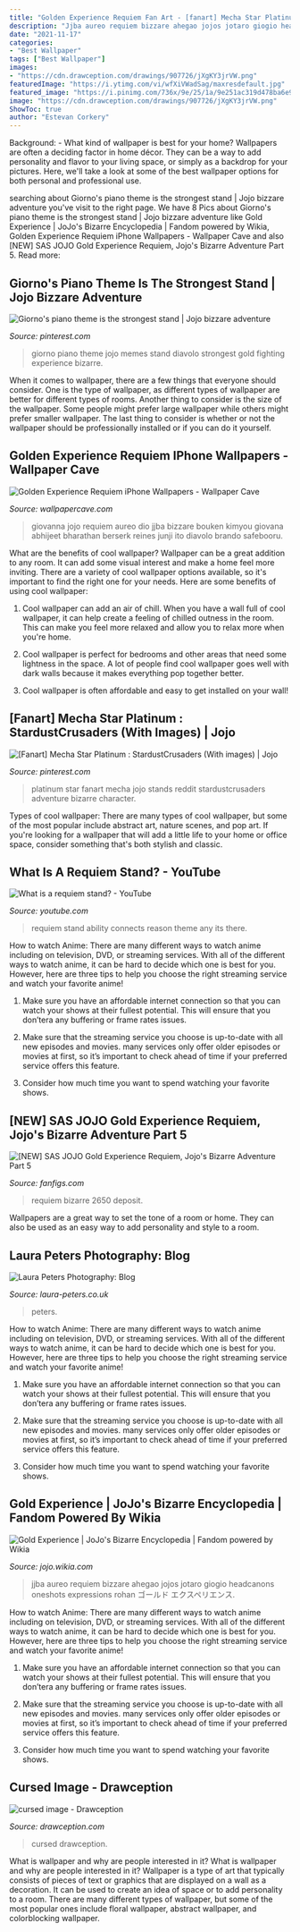 ```yaml
---
title: "Golden Experience Requiem Fan Art - [fanart] Mecha Star Platinum : Stardustcrusaders (with Images)"
description: "Jjba aureo requiem bizzare ahegao jojos jotaro giogio headcanons oneshots expressions rohan ゴールド エクスペリエンス"
date: "2021-11-17"
categories:
- "Best Wallpaper"
tags: ["Best Wallpaper"]
images:
- "https://cdn.drawception.com/drawings/907726/jXgKY3jrVW.png"
featuredImage: "https://i.ytimg.com/vi/wfXiVWadSag/maxresdefault.jpg"
featured_image: "https://i.pinimg.com/736x/9e/25/1a/9e251ac319d478ba6e9aa9c239822dda.jpg"
image: "https://cdn.drawception.com/drawings/907726/jXgKY3jrVW.png"
ShowToc: true
author: "Estevan Corkery"
---
```



Background: - What kind of wallpaper is best for your home?
Wallpapers are often a deciding factor in home décor. They can be a way to add personality and flavor to your living space, or simply as a backdrop for your pictures. Here, we'll take a look at some of the best wallpaper options for both personal and professional use.

	

		
searching about Giorno&#039;s piano theme is the strongest stand | Jojo bizzare adventure you've visit to the right page. We have 8 Pics about Giorno&#039;s piano theme is the strongest stand | Jojo bizzare adventure like Gold Experience | JoJo&#039;s Bizarre Encyclopedia | Fandom powered by Wikia, Golden Experience Requiem iPhone Wallpapers - Wallpaper Cave and also [NEW] SAS JOJO Gold Experience Requiem, Jojo&#039;s Bizarre Adventure Part 5. Read more:
		
    
## Giorno&#039;s Piano Theme Is The Strongest Stand | Jojo Bizzare Adventure

<img loading=lazy src="https://i.pinimg.com/originals/18/92/14/189214a230024e10b4a1504fca67aeb8.jpg" onerror="this.onerror=null;this.src='https://tse2.mm.bing.net/th?id=OIP.YkN2f7NkEH6RLsyx-FmdGQHaOv&amp;pid=15.1';" alt="Giorno&#039;s piano theme is the strongest stand | Jojo bizzare adventure">

_Source: pinterest.com_

>giorno piano theme jojo memes stand diavolo strongest gold fighting experience bizarre. 

	

When it comes to wallpaper, there are a few things that everyone should consider. One is the type of wallpaper, as different types of wallpaper are better for different types of rooms. Another thing to consider is the size of the wallpaper. Some people might prefer large wallpaper while others might prefer smaller wallpaper. The last thing to consider is whether or not the wallpaper should be professionally installed or if you can do it yourself.

    
## Golden Experience Requiem IPhone Wallpapers - Wallpaper Cave

<img loading=lazy src="https://wallpapercave.com/wp/wp6834498.jpg" onerror="this.onerror=null;this.src='https://tse1.mm.bing.net/th?id=OIP.QZJVTwsz1NSK_Ul6FBnT5QHaKB&amp;pid=15.1';" alt="Golden Experience Requiem iPhone Wallpapers - Wallpaper Cave">

_Source: wallpapercave.com_

>giovanna jojo requiem aureo dio jjba bizzare bouken kimyou giovana abhijeet bharathan berserk reines junji ito diavolo brando safebooru. 

	

What are the benefits of cool wallpaper?
Wallpaper can be a great addition to any room. It can add some visual interest and make a home feel more inviting. There are a variety of cool wallpaper options available, so it's important to find the right one for your needs. Here are some benefits of using cool wallpaper: 
1. Cool wallpaper can add an air of chill. When you have a wall full of cool wallpaper, it can help create a feeling of chilled outness in the room. This can make you feel more relaxed and allow you to relax more when you're home. 

2. Cool wallpaper is perfect for bedrooms and other areas that need some lightness in the space. A lot of people find cool wallpaper goes well with dark walls because it makes everything pop together better. 

3. Cool wallpaper is often affordable and easy to get installed on your wall!

    
## [Fanart] Mecha Star Platinum : StardustCrusaders (With Images) | Jojo

<img loading=lazy src="https://i.pinimg.com/736x/9e/25/1a/9e251ac319d478ba6e9aa9c239822dda.jpg" onerror="this.onerror=null;this.src='https://tse2.mm.bing.net/th?id=OIP.0Qyk_jZ__yLs_vFoNYPY-gHaMz&amp;pid=15.1';" alt="[Fanart] Mecha Star Platinum : StardustCrusaders (With images) | Jojo">

_Source: pinterest.com_

>platinum star fanart mecha jojo stands reddit stardustcrusaders adventure bizarre character. 

	

Types of cool wallpaper:
There are many types of cool wallpaper, but some of the most popular include abstract art, nature scenes, and pop art. If you're looking for a wallpaper that will add a little life to your home or office space, consider something that's both stylish and classic.

    
## What Is A Requiem Stand? - YouTube

<img loading=lazy src="https://i.ytimg.com/vi/wfXiVWadSag/maxresdefault.jpg" onerror="this.onerror=null;this.src='https://tse1.mm.bing.net/th?id=OIP.Se3gI-bJJIxhLK2oLVQZ_AHaEK&amp;pid=15.1';" alt="What is a requiem stand? - YouTube">

_Source: youtube.com_

>requiem stand ability connects reason theme any its there. 

	

How to watch Anime: There are many different ways to watch anime including on television, DVD, or streaming services.
With all of the different ways to watch anime, it can be hard to decide which one is best for you. However, here are three tips to help you choose the right streaming service and watch your favorite anime!
1. Make sure you have an affordable internet connection so that you can watch your shows at their fullest potential. This will ensure that you don’tera any buffering or frame rates issues.

2. Make sure that the streaming service you choose is up-to-date with all new episodes and movies. many services only offer older episodes or movies at first, so it’s important to check ahead of time if your preferred service offers this feature.

3. Consider how much time you want to spend watching your favorite shows.

    
## [NEW] SAS JOJO Gold Experience Requiem, Jojo&#039;s Bizarre Adventure Part 5

<img loading=lazy src="https://image.makewebeasy.net/makeweb/0/7LODqEDPj/SASLeaflet/20150810042742324.jpg" onerror="this.onerror=null;this.src='https://tse1.mm.bing.net/th?id=OIP.D2MOc6qoreZ0BoUVd0dEYwHaHa&amp;pid=15.1';" alt="[NEW] SAS JOJO Gold Experience Requiem, Jojo&#039;s Bizarre Adventure Part 5">

_Source: fanfigs.com_

>requiem bizarre 2650 deposit. 

	

Wallpapers are a great way to set the tone of a room or home. They can also be used as an easy way to add personality and style to a room.

    
## Laura Peters Photography: Blog

<img loading=lazy src="https://www.laura-peters.co.uk/img/s/v-10/p356597645-5.jpg" onerror="this.onerror=null;this.src='https://tse2.mm.bing.net/th?id=OIP.xDFVh5YFG8E_KmwaGrN30gHaHa&amp;pid=15.1';" alt="Laura Peters Photography: Blog">

_Source: laura-peters.co.uk_

>peters. 

	

How to watch Anime: There are many different ways to watch anime including on television, DVD, or streaming services.
With all of the different ways to watch anime, it can be hard to decide which one is best for you. However, here are three tips to help you choose the right streaming service and watch your favorite anime!
1. Make sure you have an affordable internet connection so that you can watch your shows at their fullest potential. This will ensure that you don’tera any buffering or frame rates issues.

2. Make sure that the streaming service you choose is up-to-date with all new episodes and movies. many services only offer older episodes or movies at first, so it’s important to check ahead of time if your preferred service offers this feature.

3. Consider how much time you want to spend watching your favorite shows.

    
## Gold Experience | JoJo&#039;s Bizarre Encyclopedia | Fandom Powered By Wikia

<img loading=lazy src="http://vignette4.wikia.nocookie.net/jjba/images/1/14/Gold_Experience_color.png/revision/latest?cb=20150618150056" onerror="this.onerror=null;this.src='https://tse3.mm.bing.net/th?id=OIP.75tijMO9oYHwSLjj9uqhnAHaM-&amp;pid=15.1';" alt="Gold Experience | JoJo&#039;s Bizarre Encyclopedia | Fandom powered by Wikia">

_Source: jojo.wikia.com_

>jjba aureo requiem bizzare ahegao jojos jotaro giogio headcanons oneshots expressions rohan ゴールド エクスペリエンス. 

	

How to watch Anime: There are many different ways to watch anime including on television, DVD, or streaming services.
With all of the different ways to watch anime, it can be hard to decide which one is best for you. However, here are three tips to help you choose the right streaming service and watch your favorite anime!
1. Make sure you have an affordable internet connection so that you can watch your shows at their fullest potential. This will ensure that you don’tera any buffering or frame rates issues.

2. Make sure that the streaming service you choose is up-to-date with all new episodes and movies. many services only offer older episodes or movies at first, so it’s important to check ahead of time if your preferred service offers this feature.

3. Consider how much time you want to spend watching your favorite shows.

    
## Cursed Image - Drawception

<img loading=lazy src="https://cdn.drawception.com/drawings/907726/jXgKY3jrVW.png" onerror="this.onerror=null;this.src='https://tse3.mm.bing.net/th?id=OIP.P3YRbLuBf7JeAza4R2kCAwHaGL&amp;pid=15.1';" alt="cursed image - Drawception">

_Source: drawception.com_

>cursed drawception. 

	

What is wallpaper and why are people interested in it?
What is wallpaper and why are people interested in it?
Wallpaper is a type of art that typically consists of pieces of text or graphics that are displayed on a wall as a decoration. It can be used to create an idea of space or to add personality to a room. There are many different types of wallpaper, but some of the most popular ones include floral wallpaper, abstract wallpaper, and colorblocking wallpaper.

